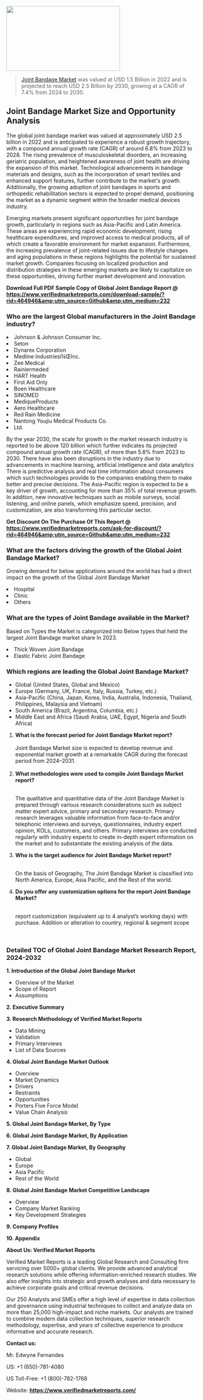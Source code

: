 
<img src="https://ffe5etoiles.com/wp-content/uploads/2024/12/MST1-300x171.png" alt="" width="300" height="171" class="alignnone size-medium wp-image-20088" /><blockquote><p><p><a href="https://www.verifiedmarketreports.com/download-sample/?rid=464946&utm_source=Github&utm_medium=232" target="_blank">Joint Bandage Market</a> was valued at USD 1.5 Billion in 2022 and is projected to reach USD 2.5 Billion by 2030, growing at a CAGR of 7.4% from 2024 to 2030.</p></blockquote><p><h2>Joint Bandage Market Size and Opportunity Analysis</h2> <p>The global joint bandage market was valued at approximately USD 2.5 billion in 2022 and is anticipated to experience a robust growth trajectory, with a compound annual growth rate (CAGR) of around 6.8% from 2023 to 2028. The rising prevalence of musculoskeletal disorders, an increasing geriatric population, and heightened awareness of joint health are driving the expansion of this market. Technological advancements in bandage materials and designs, such as the incorporation of smart textiles and enhanced support features, further contribute to the market's growth. Additionally, the growing adoption of joint bandages in sports and orthopedic rehabilitation sectors is expected to propel demand, positioning the market as a dynamic segment within the broader medical devices industry.</p> <p>Emerging markets present significant opportunities for joint bandage growth, particularly in regions such as Asia-Pacific and Latin America. These areas are experiencing rapid economic development, rising healthcare expenditures, and improved access to medical products, all of which create a favorable environment for market expansion. Furthermore, the increasing prevalence of joint-related issues due to lifestyle changes and aging populations in these regions highlights the potential for sustained market growth. Companies focusing on localized production and distribution strategies in these emerging markets are likely to capitalize on these opportunities, driving further market development and innovation.</p> </p><p class=""><strong>Download Full PDF Sample Copy of Global Joint Bandage Report @ <a href="https://www.verifiedmarketreports.com/download-sample/?rid=464946&amp;utm_source=Github&amp;utm_medium=232" target="_blank">https://www.verifiedmarketreports.com/download-sample/?rid=464946&amp;utm_source=Github&amp;utm_medium=232</a></strong></p><h3 id="" class="">Who are the largest Global manufacturers in the Joint Bandage industry?</h3><p><li>Johnson & Johnson Consumer Inc.</li><li> Seton</li><li> Dynarex Corporation</li><li> Medline Industriesï¼ŒInc.</li><li> Zee Medical</li><li> Rainiermeded</li><li> HART Health</li><li> First Aid Only</li><li> Boen Healthcare</li><li> SINOMED</li><li> MediqueProducts</li><li> Aero Healthcare</li><li> Red Rain Medicine</li><li> Nantong Youjiu Medical Products Co.</li><li> Ltd.</li></p><div class=""><div class="" dir="" data-message-author-role="" data-message-id="" data-message-model-slug=""><div class=""><div class=""><div class=""><div class="" dir="" data-message-author-role="" data-message-id="" data-message-model-slug=""><div class=""><div class=""><p>By the year 2030, the scale for growth in the market research industry is reported to be above 120 billion which further indicates its projected compound annual growth rate (CAGR), of more than 5.8% from 2023 to 2030. There have also been disruptions in the industry due to advancements in machine learning, artificial intelligence and data analytics There is predictive analysis and real time information about consumers which such technologies provide to the companies enabling them to make better and precise decisions. The Asia-Pacific region is expected to be a key driver of growth, accounting for more than 35% of total revenue growth. In addition, new innovative techniques such as mobile surveys, social listening, and online panels, which emphasize speed, precision, and customization, are also transforming this particular sector.</p><p><strong>Get Discount On The Purchase Of This Report @&nbsp; <a href="https://www.verifiedmarketreports.com/ask-for-discount/?rid=464946&amp;utm_source=Github&amp;utm_medium=232" target="_blank">https://www.verifiedmarketreports.com/ask-for-discount/?rid=464946&amp;utm_source=Github&amp;utm_medium=232</a></strong></p></div></div></div></div></div></div></div></div><h3 id="" class="">What are the factors driving the growth of the Global Joint Bandage Market?</h3><p id="" class="">Growing demand for below applications around the world has had a direct impact on the growth of the Global Joint Bandage Market</p><p id="" class=""><li>Hospital</li><li> Clinic</li><li> Others</li></p><h3 id="" class="">What are the types of Joint Bandage available in the Market?</h3><p id="" class="">Based on Types the Market is categorized into Below types that held the largest Joint Bandage market share In 2023.</p><p id="" class=""><li>Thick Woven Joint Bandage</li><li> Elastic Fabric Joint Bandage</li></p><h3 id="" class="">Which regions are leading the Global Joint Bandage Market?</h3><ul><li>Global (United States, Global and Mexico)</li><li>Europe (Germany, UK, France, Italy, Russia, Turkey, etc.)</li><li>Asia-Pacific (China, Japan, Korea, India, Australia, Indonesia, Thailand, Philippines, Malaysia and Vietnam)</li><li>South America (Brazil, Argentina, Columbia, etc.)</li><li>Middle East and Africa (Saudi Arabia, UAE, Egypt, Nigeria and South Africa)</li></ul><p><ol><li><strong>What is the forecast period for Joint Bandage Market report?<br /></strong><br /><span data-sheets-root="1" data-sheets-value="{&quot;1&quot;:2,&quot;2&quot;:&quot;XXXX size is expected to develop revenue and exponential market growth at a remarkable CAGR during the forecast period from 2024&ndash;2030.&quot;}" data-sheets-userformat="{&quot;2&quot;:12674,&quot;4&quot;:{&quot;1&quot;:2,&quot;2&quot;:16776960},&quot;10&quot;:2,&quot;11&quot;:0,&quot;15&quot;:&quot;Arial&quot;,&quot;16&quot;:12}">Joint Bandage Market size is expected to develop revenue and exponential market growth at a remarkable CAGR during the forecast period from 2024&ndash;2031.</span><br /><br /></li><li><strong>What methodologies were used to compile Joint Bandage Market report?<br /><br /></strong><p>The qualitative and quantitative data of the&nbsp;Joint Bandage Market is prepared through various research considerations such as subject matter expert advice, primary and secondary research. Primary research leverages valuable information from face-to-face and/or telephonic interviews and surveys, questionnaires, industry expert opinion, KOLs, customers, and others. Primary interviews are conducted regularly with industry experts to create in-depth expert information on the market and to substantiate the existing analysis of the data.&nbsp;</p></li><li><strong>Who is the target audience for Joint Bandage Market report?<br /><br /></strong><p>On the basis of Geography, The&nbsp;Joint Bandage Market is classified into North America, Europe, Asia Pacific, and the Rest of the world.</p></li><li><strong>Do you offer any customization options for the report Joint Bandage Market?<br /><br /></strong><p>report customization (equivalent up to 4 analyst&rsquo;s working days) with purchase. Addition or alteration to country, regional &amp; segment scope</p><p>&nbsp;</p></li></ol></p><h3 id="" class="">Detailed TOC of Global Joint Bandage Market Research Report, 2024-2032</h3><p id="" class=""><strong>1. Introduction of the Global Joint Bandage Market</strong></p><ul><li>Overview of the Market</li><li>Scope of Report</li><li>Assumptions</li></ul><p id="" class=""><strong>2. Executive Summary</strong></p><p id="" class=""><strong>3. Research Methodology of&nbsp;Verified Market Reports</strong></p><ul><li>Data Mining</li><li>Validation</li><li>Primary Interviews</li><li>List of Data Sources</li></ul><p id="" class=""><strong>4. Global Joint Bandage Market Outlook</strong></p><ul><li>Overview</li><li>Market Dynamics</li><li>Drivers</li><li>Restraints</li><li>Opportunities</li><li>Porters Five Force Model</li><li>Value Chain Analysis</li></ul><p id="" class=""><strong>5. Global Joint Bandage Market, By&nbsp;Type</strong></p><p id="" class=""><strong>6. Global Joint Bandage Market, By Application</strong></p><p id="" class=""><strong>7. Global Joint Bandage Market, By Geography</strong></p><ul><li>Global</li><li>Europe</li><li>Asia Pacific</li><li>Rest of the World</li></ul><p id="" class=""><strong>8. Global Joint Bandage Market Competitive Landscape</strong></p><ul><li>Overview</li><li>Company Market Ranking</li><li>Key Development Strategies</li></ul><p id="" class=""><strong>9. Company Profiles</strong></p><p id="" class=""><strong>10. Appendix</strong></p><p id="" class=""><strong>About Us: Verified Market Reports</strong></p><p id="" class="">Verified Market Reports is a leading Global Research and Consulting firm servicing over 5000+ global clients. We provide advanced analytical research solutions while offering information-enriched research studies. We also offer insights into strategic and growth analyses and data necessary to achieve corporate goals and critical revenue decisions.</p><p id="" class="">Our 250 Analysts and SMEs offer a high level of expertise in data collection and governance using industrial techniques to collect and analyze data on more than 25,000 high-impact and niche markets. Our analysts are trained to combine modern data collection techniques, superior research methodology, expertise, and years of collective experience to produce informative and accurate research.</p><p id="" class=""><strong>Contact us:</strong></p><p id="" class="">Mr. Edwyne Fernandes</p><p id="" class="">US: +1 (650)-781-4080</p><p id="" class="">US Toll-Free: +1 (800)-782-1768</p><p id="" class="">Website: <a target="" data-test-app-aware-link=""><strong>https://www.verifiedmarketreports.com/</strong></a></p>
